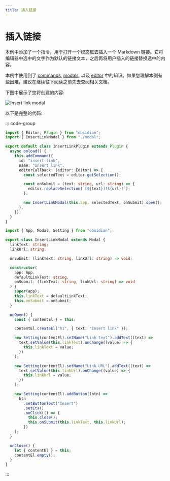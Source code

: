 ```yaml
---
title: 插入链接
---
```

# 插入链接

本例中添加了一个指令，用于打开一个模态框去插入一个 Markdown 链接。它将编辑器中选中的文字作为默认的链接文本，之后再将用户插入的链接替换选中的内容。

本例中使用到了 [commands](../user-interface/commands.md), [modals](../user-interface/modals.md), 以及 [editor](../editor/index.md) 中的知识。如果您理解本例有些困难，建议在继续往下阅读之前先去查阅相关文档。

下图中展示了您将创建的内容:

![Insert link modal](/images/img/example-insert-link.gif)

以下是完整的代码:

::: code-group

```ts [main.ts]
import { Editor, Plugin } from "obsidian";
import { InsertLinkModal } from "./modal";

export default class InsertLinkPlugin extends Plugin {
  async onload() {
    this.addCommand({
      id: "insert-link",
      name: "Insert link",
      editorCallback: (editor: Editor) => {
        const selectedText = editor.getSelection();

        const onSubmit = (text: string, url: string) => {
          editor.replaceSelection(`[${text}](${url})`);
        };

        new InsertLinkModal(this.app, selectedText, onSubmit).open();
      },
    });
  }
}
```

```ts [modal.ts]
import { App, Modal, Setting } from "obsidian";

export class InsertLinkModal extends Modal {
  linkText: string;
  linkUrl: string;

  onSubmit: (linkText: string, linkUrl: string) => void;

  constructor(
    app: App,
    defaultLinkText: string,
    onSubmit: (linkText: string, linkUrl: string) => void
  ) {
    super(app);
    this.linkText = defaultLinkText;
    this.onSubmit = onSubmit;
  }

  onOpen() {
    const { contentEl } = this;

    contentEl.createEl("h1", { text: "Insert link" });

    new Setting(contentEl).setName("Link text").addText((text) =>
      text.setValue(this.linkText).onChange((value) => {
        this.linkText = value;
      })
    );

    new Setting(contentEl).setName("Link URL").addText((text) =>
      text.setValue(this.linkUrl).onChange((value) => {
        this.linkUrl = value;
      })
    );

    new Setting(contentEl).addButton((btn) =>
      btn
        .setButtonText("Insert")
        .setCta()
        .onClick(() => {
          this.close();
          this.onSubmit(this.linkText, this.linkUrl);
        })
    );
  }

  onClose() {
    let { contentEl } = this;
    contentEl.empty();
  }
}
```

:::
